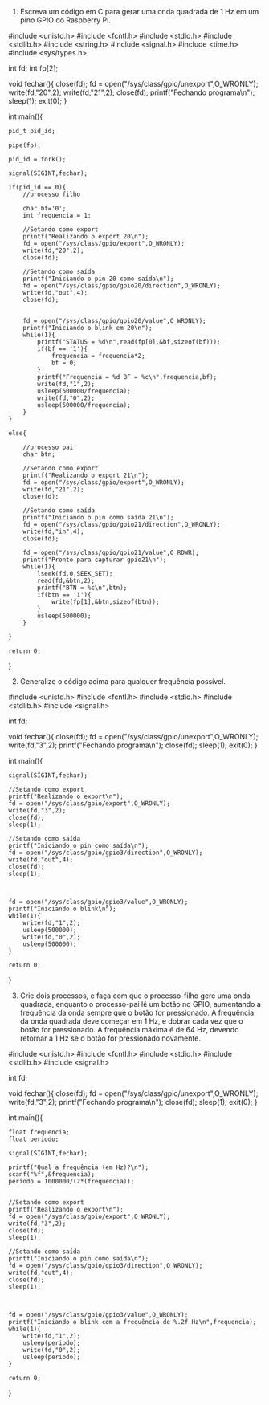 1. Escreva um código em C para gerar uma onda quadrada de 1 Hz em um pino GPIO do Raspberry Pi.

#include <unistd.h>
#include <fcntl.h>
#include <stdio.h>
#include <stdlib.h>
#include <string.h>
#include <signal.h>
#include <time.h>
#include <sys/types.h>

int fd;
int fp[2];

void fechar(){
	close(fd);
	fd = open("/sys/class/gpio/unexport",O_WRONLY);
	write(fd,"20",2);
	write(fd,"21",2);
	close(fd);
	printf("Fechando programa\n");
	sleep(1);
	exit(0);
}


int main(){

	pid_t pid_id;

	pipe(fp);

	pid_id = fork();

	signal(SIGINT,fechar);

	if(pid_id == 0){
		//processo filho

		char bf='0';
		int frequencia = 1;

		//Setando como export
		printf("Realizando o export 20\n");
		fd = open("/sys/class/gpio/export",O_WRONLY);
		write(fd,"20",2);
		close(fd);

		//Setando como saída
		printf("Iniciando o pin 20 como saída\n");
		fd = open("/sys/class/gpio/gpio20/direction",O_WRONLY);
		write(fd,"out",4);
		close(fd);


		fd = open("/sys/class/gpio/gpio20/value",O_WRONLY);
		printf("Iniciando o blink em 20\n");
		while(1){
			printf("STATUS = %d\n",read(fp[0],&bf,sizeof(bf)));
			if(bf == '1'){
				frequencia = frequencia*2;
				bf = 0;
			}
			printf("Frequencia = %d BF = %c\n",frequencia,bf);
			write(fd,"1",2);
			usleep(500000/frequencia);
			write(fd,"0",2);
			usleep(500000/frequencia);
		}
	}

	else{

		//processo pai
		char btn;

		//Setando como export
		printf("Realizando o export 21\n");
		fd = open("/sys/class/gpio/export",O_WRONLY);
		write(fd,"21",2);
		close(fd);

		//Setando como saída
		printf("Iniciando o pin como saída 21\n");
		fd = open("/sys/class/gpio/gpio21/direction",O_WRONLY);
		write(fd,"in",4);
		close(fd);

		fd = open("/sys/class/gpio/gpio21/value",O_RDWR);
		printf("Pronto para capturar gpio21\n");
		while(1){
			lseek(fd,0,SEEK_SET);
			read(fd,&btn,2);
			printf("BTN = %c\n",btn);
			if(btn == '1'){
				write(fp[1],&btn,sizeof(btn));
			}
			usleep(500000);
		}

	}

	return 0;
}

2. Generalize o código acima para qualquer frequência possível.

#include <unistd.h>
#include <fcntl.h>
#include <stdio.h>
#include <stdlib.h>
#include <signal.h>

int fd;

void fechar(){
	close(fd);
	fd = open("/sys/class/gpio/unexport",O_WRONLY);
	write(fd,"3",2);
	printf("Fechando programa\n");
	close(fd);
	sleep(1);
	exit(0);
}




int main(){

	signal(SIGINT,fechar);

	//Setando como export
	printf("Realizando o export\n");
	fd = open("/sys/class/gpio/export",O_WRONLY);
	write(fd,"3",2);
	close(fd);
	sleep(1);

	//Setando como saída
	printf("Iniciando o pin como saída\n");
	fd = open("/sys/class/gpio/gpio3/direction",O_WRONLY);
	write(fd,"out",4);
	close(fd);
	sleep(1);



	fd = open("/sys/class/gpio/gpio3/value",O_WRONLY);
	printf("Iniciando o blink\n");
	while(1){
		write(fd,"1",2);
		usleep(500000);
		write(fd,"0",2);
		usleep(500000);
	}

	return 0;
}

3. Crie dois processos, e faça com que o processo-filho gere uma onda quadrada, enquanto o processo-pai
lê um botão no GPIO, aumentando a frequência da onda sempre que o botão for pressionado. A frequência da 
onda quadrada deve começar em 1 Hz, e dobrar cada vez que o botão for pressionado. A frequência máxima é 
de 64 Hz, devendo retornar a 1 Hz se o botão for pressionado novamente.

#include <unistd.h>
#include <fcntl.h>
#include <stdio.h>
#include <stdlib.h>
#include <signal.h>

int fd;

void fechar(){
	close(fd);
	fd = open("/sys/class/gpio/unexport",O_WRONLY);
	write(fd,"3",2);
	printf("Fechando programa\n");
	close(fd);
	sleep(1);
	exit(0);
}




int main(){

	float frequencia;
	float periodo;

	signal(SIGINT,fechar);

	printf("Qual a frequência (em Hz)?\n");
	scanf("%f",&frequencia);
	periodo = 1000000/(2*(frequencia));


	//Setando como export
	printf("Realizando o export\n");
	fd = open("/sys/class/gpio/export",O_WRONLY);
	write(fd,"3",2);
	close(fd);
	sleep(1);

	//Setando como saída
	printf("Iniciando o pin como saída\n");
	fd = open("/sys/class/gpio/gpio3/direction",O_WRONLY);
	write(fd,"out",4);
	close(fd);
	sleep(1);



	fd = open("/sys/class/gpio/gpio3/value",O_WRONLY);
	printf("Iniciando o blink com a frequência de %.2f Hz\n",frequencia);
	while(1){
		write(fd,"1",2);
		usleep(periodo);
		write(fd,"0",2);
		usleep(periodo);
	}

	return 0;
}
